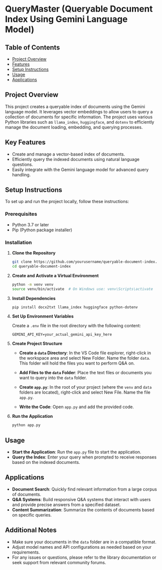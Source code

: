 # QueryMaster (Queryable Document Index Using Gemini Language Model)

## Table of Contents

- [Project Overview](#project-overview)
- [Features](#features)
- [Setup Instructions](#setup-instructions)
- [Usage](#usage)
- [Applications](#applications)

## Project Overview

This project creates a queryable index of documents using the Gemini language model. It leverages vector embeddings to allow users to query a collection of documents for specific information. The project uses various Python libraries such as `llama_index`, `huggingface`, and `dotenv` to efficiently manage the document loading, embedding, and querying processes.

## Key Features

- Create and manage a vector-based index of documents.
- Efficiently query the indexed documents using natural language questions.
- Easily integrate with the Gemini language model for advanced query handling.

## Setup Instructions

To set up and run the project locally, follow these instructions:

### Prerequisites

- Python 3.7 or later
- Pip (Python package installer)

### Installation

1. **Clone the Repository**

    ```bash
    git clone https://github.com/yourusername/queryable-document-index.git
    cd queryable-document-index
    ```

2. **Create and Activate a Virtual Environment**

    ```bash
    python -m venv venv
    source venv/bin/activate  # On Windows use: venv\Scripts\activate
    ```

3. **Install Dependencies**

    ```bash
    pip install docx2txt llama_index huggingface python-dotenv
    ```

4. **Set Up Environment Variables**

    Create a `.env` file in the root directory with the following content:

    ```env
    GEMINI_API_KEY=your_actual_gemini_api_key_here
    ```

5. **Create Project Structure**

    - **Create a `data` Directory**: 
      In the VS Code file explorer, right-click in the workspace area and select New Folder. Name the folder `data`. This folder will hold the files you want to perform Q&A on.

    - **Add Files to the `data` Folder**: 
      Place the text files or documents you want to query into the `data` folder.

    - **Create `app.py`**: 
      In the root of your project (where the `venv` and `data` folders are located), right-click and select New File. Name the file `app.py`.

    - **Write the Code**: 
      Open `app.py` and add the provided code.

6. **Run the Application**

    ```bash
    python app.py
    ```

## Usage

- **Start the Application**: Run the `app.py` file to start the application.
- **Query the Index**: Enter your query when prompted to receive responses based on the indexed documents.

## Applications

- **Document Search**: Quickly find relevant information from a large corpus of documents.
- **Q&A Systems**: Build responsive Q&A systems that interact with users and provide precise answers from a specified dataset.
- **Content Summarization**: Summarize the contents of documents based on specific queries.

## Additional Notes

- Make sure your documents in the `data` folder are in a compatible format.
- Adjust model names and API configurations as needed based on your requirements.
- For any issues or questions, please refer to the library documentation or seek support from relevant community forums.
